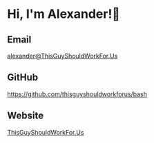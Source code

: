 # Hi, I'm Alexander!👋

## Email
alexander@ThisGuyShouldWorkFor.Us

## GitHub
https://github.com/thisguyshouldworkforus/bash

## Website
[ThisGuyShouldWorkFor.Us](https://www.thisguyshouldworkfor.us/)

